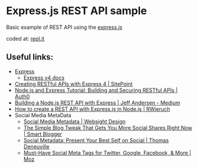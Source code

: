 # Express.js REST API sample

Basic example of REST API using the [express.js](https://expressjs.com/)

coded at: [repl.it](https://repl.it/@erkobridee/express-restapi-sample)

## Useful links:

- [Express](https://expressjs.com/)
  - [Express v4 docs](https://expressjs.com/en/4x/api.html)
- [Creating RESTful APIs with Express 4 | SitePoint](https://www.sitepoint.com/creating-restful-apis-express-4/)
- [Node.js and Express Tutorial: Building and Securing RESTful APIs | Auth0](https://auth0.com/blog/node-js-and-express-tutorial-building-and-securing-restful-apis/)
- [Building a Node.js REST API with Express | Jeff Andersen - Medium](https://medium.com/@jeffandersen/building-a-node-js-rest-api-with-express-46b0901f29b6)
- [How to create a REST API with Express.js in Node.js | RWieruch](https://www.robinwieruch.de/node-express-server-rest-api)
- Social Media MetaData
	- [Social Media Metadata | Websight Design](https://www.websightdesign.com/services/internet-marketing/search-engine-optimization/social-media-metadata)
	- [The Simple Blog Tweak That Gets You More Social Shares Right Now | Smart Blogger](https://smartblogger.com/social-metadata/)
	- [Social Metadata: Present Your Best Self on Social | Thomas Deneuville](https://www.thomasdeneuville.com/social-metadata/)
	- [Must-Have Social Meta Tags for Twitter, Google, Facebook, & More | Moz](https://moz.com/blog/meta-data-templates-123)
